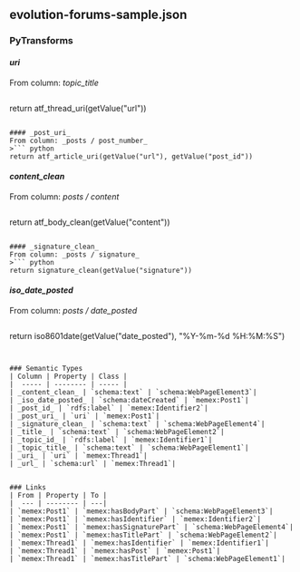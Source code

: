 ## evolution-forums-sample.json

### PyTransforms
#### _uri_
From column: _topic_title_
>``` python
return atf_thread_uri(getValue("url"))
```

#### _post_uri_
From column: _posts / post_number_
>``` python
return atf_article_uri(getValue("url"), getValue("post_id"))
```

#### _content_clean_
From column: _posts / content_
>``` python
return atf_body_clean(getValue("content"))
```

#### _signature_clean_
From column: _posts / signature_
>``` python
return signature_clean(getValue("signature"))
```

#### _iso_date_posted_
From column: _posts / date_posted_
>``` python
return iso8601date(getValue("date_posted"), "%Y-%m-%d %H:%M:%S")
```


### Semantic Types
| Column | Property | Class |
|  ----- | -------- | ----- |
| _content_clean_ | `schema:text` | `schema:WebPageElement3`|
| _iso_date_posted_ | `schema:dateCreated` | `memex:Post1`|
| _post_id_ | `rdfs:label` | `memex:Identifier2`|
| _post_uri_ | `uri` | `memex:Post1`|
| _signature_clean_ | `schema:text` | `schema:WebPageElement4`|
| _title_ | `schema:text` | `schema:WebPageElement2`|
| _topic_id_ | `rdfs:label` | `memex:Identifier1`|
| _topic_title_ | `schema:text` | `schema:WebPageElement1`|
| _uri_ | `uri` | `memex:Thread1`|
| _url_ | `schema:url` | `memex:Thread1`|


### Links
| From | Property | To |
|  --- | -------- | ---|
| `memex:Post1` | `memex:hasBodyPart` | `schema:WebPageElement3`|
| `memex:Post1` | `memex:hasIdentifier` | `memex:Identifier2`|
| `memex:Post1` | `memex:hasSignaturePart` | `schema:WebPageElement4`|
| `memex:Post1` | `memex:hasTitlePart` | `schema:WebPageElement2`|
| `memex:Thread1` | `memex:hasIdentifier` | `memex:Identifier1`|
| `memex:Thread1` | `memex:hasPost` | `memex:Post1`|
| `memex:Thread1` | `memex:hasTitlePart` | `schema:WebPageElement1`|
